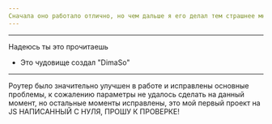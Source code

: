 ```yaml
---
Сначала оно работало отлично, но чем дальше я его делал тем страшнее мне становилось, надеюсь браузер не убьет, я вложил всю душу в это чудовище, но как-то он работает
---
```

---
Надеюсь ты это прочитаешь
+ Это чудовище создал "DimaSo"
---
Роутер было значительно улучшен в работе и исправлены основные проблемы, к сожалению параметры не удалось сделать на данный момент, но остальные моменты исправлены, это мой первый проект на JS НАПИСАННЫЙ С НУЛЯ, ПРОШУ К ПРОВЕРКЕ!

